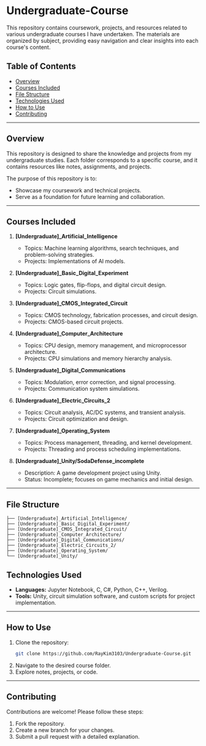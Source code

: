 
# Undergraduate-Course

This repository contains coursework, projects, and resources related to various undergraduate courses I have undertaken. The materials are organized by subject, providing easy navigation and clear insights into each course's content.

## Table of Contents

- [Overview](#overview)
- [Courses Included](#courses-included)
- [File Structure](#file-structure)
- [Technologies Used](#technologies-used)
- [How to Use](#how-to-use)
- [Contributing](#contributing)

---

## Overview

This repository is designed to share the knowledge and projects from my undergraduate studies. Each folder corresponds to a specific course, and it contains resources like notes, assignments, and projects.

The purpose of this repository is to:
- Showcase my coursework and technical projects.
- Serve as a foundation for future learning and collaboration.

---

## Courses Included

1. **[Undergraduate]_Artificial_Intelligence**  
   - Topics: Machine learning algorithms, search techniques, and problem-solving strategies.
   - Projects: Implementations of AI models.

2. **[Undergraduate]_Basic_Digital_Experiment**  
   - Topics: Logic gates, flip-flops, and digital circuit design.
   - Projects: Circuit simulations.

3. **[Undergraduate]_CMOS_Integrated_Circuit**  
   - Topics: CMOS technology, fabrication processes, and circuit design.
   - Projects: CMOS-based circuit projects.

4. **[Undergraduate]_Computer_Architecture**  
   - Topics: CPU design, memory management, and microprocessor architecture.
   - Projects: CPU simulations and memory hierarchy analysis.

5. **[Undergraduate]_Digital_Communications**  
   - Topics: Modulation, error correction, and signal processing.
   - Projects: Communication system simulations.

6. **[Undergraduate]_Electric_Circuits_2**  
   - Topics: Circuit analysis, AC/DC systems, and transient analysis.
   - Projects: Circuit optimization and design.

7. **[Undergraduate]_Operating_System**  
   - Topics: Process management, threading, and kernel development.
   - Projects: Threading and process scheduling implementations.

8. **[Undergraduate]_Unity/SodaDefense_incomplete**  
   - Description: A game development project using Unity.
   - Status: Incomplete; focuses on game mechanics and initial design.

---

## File Structure

```plaintext
├── [Undergraduate]_Artificial_Intelligence/
├── [Undergraduate]_Basic_Digital_Experiment/
├── [Undergraduate]_CMOS_Integrated_Circuit/
├── [Undergraduate]_Computer_Architecture/
├── [Undergraduate]_Digital_Communications/
├── [Undergraduate]_Electric_Circuits_2/
├── [Undergraduate]_Operating_System/
└── [Undergraduate]_Unity/
```

## Technologies Used

- **Languages:** Jupyter Notebook, C, C#, Python, C++, Verilog.
- **Tools:** Unity, circuit simulation software, and custom scripts for project implementation.

---

## How to Use

1. Clone the repository:
   ```bash
   git clone https://github.com/RayKim3103/Undergraduate-Course.git
   ```
2. Navigate to the desired course folder.
3. Explore notes, projects, or code.

---

## Contributing

Contributions are welcome! Please follow these steps:
1. Fork the repository.
2. Create a new branch for your changes.
3. Submit a pull request with a detailed explanation.
